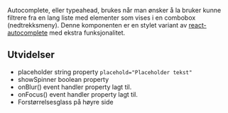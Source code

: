 Autocomplete, eller typeahead, brukes når man ønsker å la bruker 
kunne filtrere fra en lang liste med elementer som vises i en combobox (nedtrekksmeny). 
Denne komponenten er en stylet variant av [react-autocomplete](https://github.com/reactjs/react-autocomplete) 
med ekstra funksjonalitet.

## Utvidelser

* placeholder string property `placehold="Placeholder tekst"`
* showSpinner boolean property
* onBlur() event handler property lagt til.
* onFocus() event handler property lagt til.
* Forstørrelsesglass på høyre side
